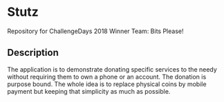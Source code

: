 # Stutz
Repository for ChallengeDays 2018 Winner Team: Bits Please!

## Description

The application is to demonstrate donating specific services to the needy without
requiring them to own a phone or an account. The donation is purpose bound. The whole idea is to
replace physical coins by mobile payment but keeping that simplicity as much as possible.